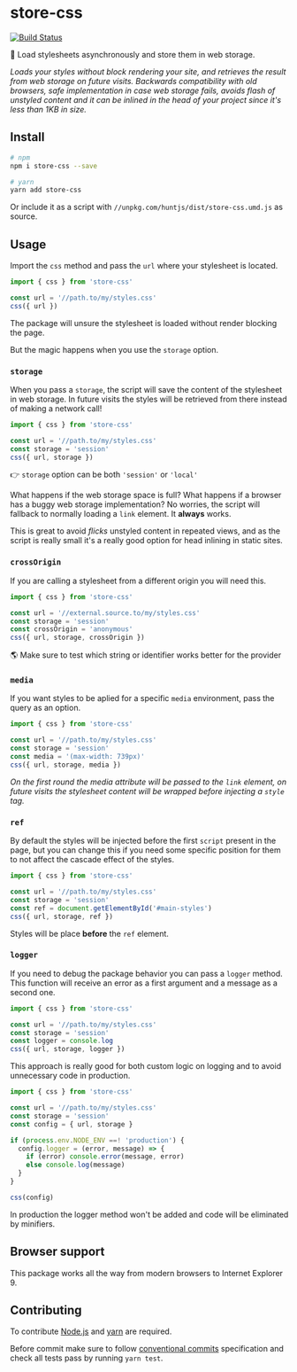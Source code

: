 # store-css

[![Build Status](https://travis-ci.org/jeremenichelli/store-css.svg)](https://travis-ci.org/jeremenichelli/store-css)

🎒 Load stylesheets asynchronously and store them in web storage.

_Loads your styles without block rendering your site, and retrieves the result from web storage on future visits. Backwards compatibility with old browsers, safe implementation in case web storage fails, avoids flash of unstyled content and it can be inlined in the head of your project since it's less than 1KB in size._

## Install

```sh
# npm
npm i store-css --save

# yarn
yarn add store-css
```

Or include it as a script with `//unpkg.com/huntjs/dist/store-css.umd.js` as source.

## Usage

Import the `css` method and pass the `url` where your stylesheet is located.

```js
import { css } from 'store-css'

const url = '//path.to/my/styles.css'
css({ url })
```

The package will unsure the stylesheet is loaded without render blocking the page.

But the magic happens when you use the `storage` option.

### `storage`

When you pass a `storage`, the script will save the content of the stylesheet in web storage. In future visits the styles will be retrieved from there instead of making a network call! 

```js
import { css } from 'store-css'

const url = '//path.to/my/styles.css'
const storage = 'session'
css({ url, storage })
```

👉 `storage` option can be both `'session'` or `'local'`

What happens if the web storage space is full? What happens if a browser has a buggy web storage implementation? No worries, the script will fallback to normally loading a `link` element. It **always** works.

This is great to avoid _flicks_ unstyled content in repeated views, and as the script is really small it's a really good option for head inlining in static sites.

### `crossOrigin`

If you are calling a stylesheet from a different origin you will need this.

```js
import { css } from 'store-css'

const url = '//external.source.to/my/styles.css'
const storage = 'session'
const crossOrigin = 'anonymous'
css({ url, storage, crossOrigin })
```

🌎 Make sure to test which string or identifier works better for the provider

### `media`

If you want styles to be aplied for a specific `media` environment, pass the query as an option.

```js
import { css } from 'store-css'

const url = '//path.to/my/styles.css'
const storage = 'session'
const media = '(max-width: 739px)'
css({ url, storage, media })
```

_On the first round the media attribute will be passed to the `link` element, on future visits the stylesheet content will be wrapped before injecting a `style` tag._

### `ref`

By default the styles will be injected before the first `script` present in the page, but you can change this if you need some specific position for them to not affect the cascade effect of the styles.

```js
import { css } from 'store-css'

const url = '//path.to/my/styles.css'
const storage = 'session'
const ref = document.getElementById('#main-styles')
css({ url, storage, ref })
```

Styles will be place **before** the `ref` element.

### `logger`

If you need to debug the package behavior you can pass a `logger` method. This function will receive an error as a first argument and a message as a second one.

```js
import { css } from 'store-css'

const url = '//path.to/my/styles.css'
const storage = 'session'
const logger = console.log
css({ url, storage, logger })
```

This approach is really good for both custom logic on logging and to avoid unnecessary code in production.

```js
import { css } from 'store-css'

const url = '//path.to/my/styles.css'
const storage = 'session'
const config = { url, storage }

if (process.env.NODE_ENV ==! 'production') {
  config.logger = (error, message) => {
    if (error) console.error(message, error)
    else console.log(message)
  }
}

css(config)
```

In production the logger method won't be added and code will be eliminated by minifiers.

## Browser support

This package works all the way from modern browsers to Internet Explorer 9.

## Contributing

To contribute [Node.js](//nodejs.org) and [yarn](//yarnpkg.com) are required.

Before commit make sure to follow [conventional commits](//www.conventionalcommits.org) specification and check all tests pass by running `yarn test`.

